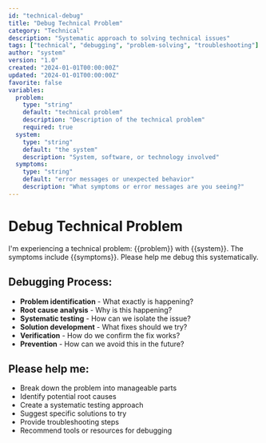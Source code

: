 ```yaml
---
id: "technical-debug"
title: "Debug Technical Problem"
category: "Technical"
description: "Systematic approach to solving technical issues"
tags: ["technical", "debugging", "problem-solving", "troubleshooting"]
author: "system"
version: "1.0"
created: "2024-01-01T00:00:00Z"
updated: "2024-01-01T00:00:00Z"
favorite: false
variables:
  problem:
    type: "string"
    default: "technical problem"
    description: "Description of the technical problem"
    required: true
  system:
    type: "string"
    default: "the system"
    description: "System, software, or technology involved"
  symptoms:
    type: "string"
    default: "error messages or unexpected behavior"
    description: "What symptoms or error messages are you seeing?"
---
```


# Debug Technical Problem

I'm experiencing a technical problem: {{problem}} with {{system}}. The symptoms include {{symptoms}}. Please help me debug this systematically.

## Debugging Process:
- **Problem identification** - What exactly is happening?
- **Root cause analysis** - Why is this happening?
- **Systematic testing** - How can we isolate the issue?
- **Solution development** - What fixes should we try?
- **Verification** - How do we confirm the fix works?
- **Prevention** - How can we avoid this in the future?

## Please help me:
- Break down the problem into manageable parts
- Identify potential root causes
- Create a systematic testing approach
- Suggest specific solutions to try
- Provide troubleshooting steps
- Recommend tools or resources for debugging 